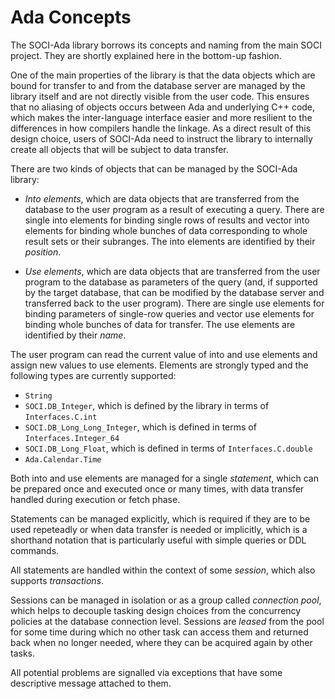 # Ada Concepts

The SOCI-Ada library borrows its concepts and naming from the main SOCI project. They are shortly explained here in the bottom-up fashion.

One of the main properties of the library is that the data objects which are bound for transfer to and from the database server are managed by the library itself and are not directly visible from the user code. This ensures that no aliasing of objects occurs between Ada and underlying C++ code, which makes the inter-language interface easier and more resilient to the differences in how compilers handle the linkage. As a direct result of this design choice, users of SOCI-Ada need to instruct the library to internally create all objects that will be subject to data transfer.

There are two kinds of objects that can be managed by the SOCI-Ada library:

* *Into elements*, which are data objects that are transferred from the database to the user program as a result of executing a query. There are single into elements for binding single rows of results and vector into elements for binding whole bunches of data corresponding to whole result sets or their subranges. The into elements are identified by their *position*.

* *Use elements*, which are data objects that are transferred from the user program to the database as parameters of the query (and, if supported by the target database, that can be modified by the database server and transferred back to the user program). There are single use elements for binding parameters of single-row queries and vector use elements for binding whole bunches of data for transfer. The use elements are identified by their *name*.

The user program can read the current value of into and use elements and assign new values to use elements. Elements are strongly typed and the following types are currently supported:

* `String`
* `SOCI.DB_Integer`, which is defined by the library in terms of `Interfaces.C.int`
* `SOCI.DB_Long_Long_Integer`, which is defined in terms of `Interfaces.Integer_64`
* `SOCI.DB_Long_Float`, which is defined in terms of `Interfaces.C.double`
* `Ada.Calendar.Time`

Both into and use elements are managed for a single *statement*, which can be prepared once and executed once or many times, with data transfer handled during execution or fetch phase.

Statements can be managed explicitly, which is required if they are to be used repeteadly or when data transfer is needed or implicitly, which is a shorthand notation that is particularly useful with simple queries or DDL commands.

All statements are handled within the context of some *session*, which also supports *transactions*.

Sessions can be managed in isolation or as a group called *connection pool*, which helps to decouple tasking design choices from the concurrency policies at the database connection level. Sessions are *leased* from the pool for some time during which no other task can access them and returned back when no longer needed, where they can be acquired again by other tasks.

All potential problems are signalled via exceptions that have some descriptive message attached to them.
